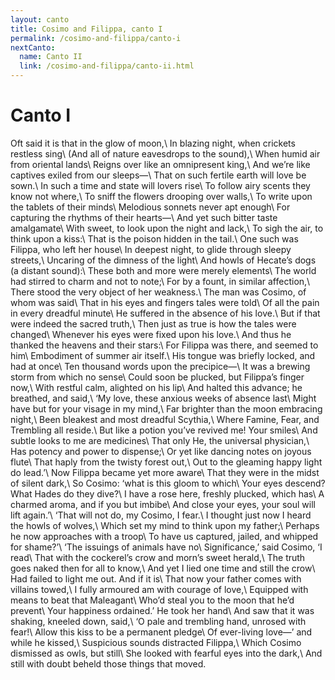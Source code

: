```yaml
---
layout: canto
title: Cosimo and Filippa, canto I
permalink: /cosimo-and-filippa/canto-i
nextCanto:
  name: Canto II
  link: /cosimo-and-filippa/canto-ii.html
---
```


# Canto I
Oft said it is that in the glow of moon,\\
In blazing night, when crickets restless sing\\
(And all of nature eavesdrops to the sound),\\
When humid air from oriental lands\\
Reigns over like an omnipresent king,\\
And we’re like captives exiled from our sleeps—\\
That on such fertile earth will love be sown.\\
In such a time and state will lovers rise\\
To follow airy scents they know not where,\\
To sniff the flowers drooping over walls,\\
To write upon the tablets of their minds\\
Melodious sonnets never apt enough\\
For capturing the rhythms of their hearts—\\
And yet such bitter taste amalgamate\\
With sweet, to look upon the night and lack,\\
To sigh the air, to think upon a kiss:\\
That is the poison hidden in the tail.\\
One such was Filippa, who left her house\\
In deepest night, to glide through sleepy streets,\\
Uncaring of the dimness of the light\\
And howls of Hecate’s dogs (a distant sound):\\
These both and more were merely elements\\
The world had stirred to charm and not to note;\\
For by a fount, in similar affection,\\
There stood the very object of her weakness.\\
The man was Cosimo, of whom was said\\
That in his eyes and fingers tales were told\\
Of all the pain in every dreadful minute\\
He suffered in the absence of his love.\\
But if that were indeed the sacred truth,\\
Then just as true is how the tales were changed\\
Whenever his eyes were fixed upon his love.\\
And thus he thanked the heavens and their stars:\\
For Filippa was there, and seemed to him\\
Embodiment of summer air itself.\\
His tongue was briefly locked, and had at once\\
Ten thousand words upon the precipice—\\
It was a brewing storm from which no sense\\
Could soon be plucked, but Filippa’s finger now,\\
With restful calm, alighted on his lip\\
And halted this advance; he breathed, and said,\\
‘My love, these anxious weeks of absence last\\
Might have but for your visage in my mind,\\
Far brighter than the moon embracing night,\\
Been bleakest and most dreadful Scythia,\\
Where Famine, Fear, and Trembling all reside.\\
But like a potion you’ve revived me! Your smiles\\
And subtle looks to me are medicines\\
That only He, the universal physician,\\
Has potency and power to dispense;\\
Or yet like dancing notes on joyous flute\\
That haply from the twisty forest out,\\
Out to the gleaming happy light do lead.’\\
Now Filippa became yet more aware\\
That they were in the midst of silent dark,\\
So Cosimo: ‘what is this gloom to which\\
Your eyes descend? What Hades do they dive?\\
I have a rose here, freshly plucked, which has\\
A charmed aroma, and if you but imbibe\\
And close your eyes, your soul will lift again.’\\
‘That will not do, my Cosimo, I fear.\\
I thought just now I heard the howls of wolves,\\
Which set my mind to think upon my father;\\
Perhaps he now approaches with a troop\\
To have us captured, jailed, and whipped for shame?’\\
‘The issuings of animals have no\\
Significance,’ said Cosimo, ‘I read\\
That with the cockerel’s crow and morn’s sweet herald,\\
The truth goes naked then for all to know,\\
And yet I lied one time and still the crow\\
Had failed to light me out. And if it is\\
That now your father comes with villains towed,\\
I fully armoured am with courage of love,\\
Equipped with means to beat that Maleagant\\
Who’d steal you to the moon that he’d prevent\\
Your happiness ordained.’ He took her hand\\
And saw that it was shaking, kneeled down, said,\\
‘O pale and trembling hand, unrosed with fear!\\
Allow this kiss to be a permanent pledge\\
Of ever-living love—’ and while he kissed,\\
Suspicious sounds distracted Filippa,\\
Which Cosimo dismissed as owls, but still\\
She looked with fearful eyes into the dark,\\
And still with doubt beheld those things that moved.